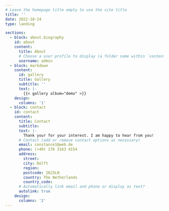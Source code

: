 ```yaml
---
# Leave the homepage title empty to use the site title
title: ''
date: 2022-10-24
type: landing

sections:
  - block: about.biography
    id: about
    content:
      title: About
      # Choose a user profile to display (a folder name within `content/authors/`)
      username: admin
  - block: markdown
    content:
      id: gallery
      title: Gallery
      subtitle: ''
      text: |-
        {{< gallery album="demo" >}}
    design:
      columns: '1'
  - block: contact
    id: contact
    content:
      title: Contact
      subtitle:
      text: |-
        Thank your for your interest. I am happy to hear from you!
      # Contact (add or remove contact options as necessary)
      email: constance1@web.de
      phone: (+49) 176 3163 4154
      address:
        street:
        city: Delft
        region:
        postcode: 2623LN
        country: The Netherlands
        country_code:
      # Automatically link email and phone or display as text?
      autolink: true
    design:
      columns: '2'
---
```

